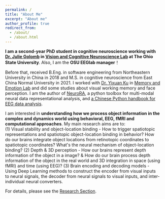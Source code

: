 ```yaml
---
permalink: /
title: "About Me"
excerpt: "About me"
author_profile: true
redirect_from: 
  - /about/
  - /about.html
---
```


**I am a second-year PhD student in cognitive neuroscience working with [Dr. Julie Golomb](https://psychology.osu.edu/people/golomb.9) in [Vision and Cognitive Neuroscience Lab](https://u.osu.edu/golomblab/) at The Ohio State University**. 
Also, I am the **OSU EEGlab manager**！

Before that, received B.Eng. in software engineering from Northeastern University in China in 2018 and M.S. in cognitive neuroscience from East China Normal University in 2021. 
I worked with [Dr. Yixuan Ku](https://psy.sysu.edu.cn/teacher/851) in [Memory and Emotion Lab](https://sysumelab.com/) and did some studies about visual working memory and face perception. 
I am the author of [NeuroRA](https://zitonglu1996.github.io/NeuroRA/), a python toolbox for multi-modal neural data representational analysis, and [a Chinese Python handbook for EEG data analysis](https://github.com/ZitongLu1996/Python-EEG-Handbook).

I am interested in **understanding how we process object information in the complex and dynamics world using behavioral, EEG, fMRI and computational approaches**. 
My main research aims are to:  
(1) Visual stability and object-location binding - How to trigger spatiotopic representations and spatiotopic object-location binding in behavior? How do our brains integrate object locations from retinotopic coordinates to spatiotopic coordinates? What's the neural mechanism of object-location binding?
(2) Depth & 3D perception - How our brains represent depth information of the object in a image? & How do our brain process depth information of the object in the real world and 3D integration in space (using fMRI) and time (using EEG)?
(3) Brain encoding and decoding models - Using Deep Learning methods to construct the encoder from visual inputs to neural signals, the decoder from neural signals to visual inputs, and inter-individual neural converters.

For details, please see the [Research Section](https://ZitongLu1996.github.io/research).